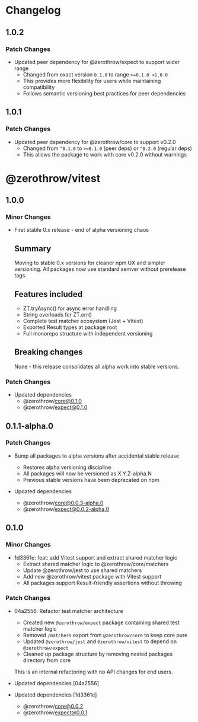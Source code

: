 # Changelog

## 1.0.2

### Patch Changes

- Updated peer dependency for @zerothrow/expect to support wider range
  - Changed from exact version `0.1.0` to range `>=0.1.0 <1.0.0`
  - This provides more flexibility for users while maintaining compatibility
  - Follows semantic versioning best practices for peer dependencies

## 1.0.1

### Patch Changes

- Updated peer dependency for @zerothrow/core to support v0.2.0
  - Changed from `^0.1.0` to `>=0.1.0` (peer deps) or `^0.2.0` (regular deps)
  - This allows the package to work with core v0.2.0 without warnings

# @zerothrow/vitest

## 1.0.0

### Minor Changes

- First stable 0.x release - end of alpha versioning chaos

  ## Summary

  Moving to stable 0.x versions for cleaner npm UX and simpler versioning.
  All packages now use standard semver without prerelease tags.

  ## Features included
  - ZT.tryAsync() for async error handling
  - String overloads for ZT.err()
  - Complete test matcher ecosystem (Jest + Vitest)
  - Exported Result types at package root
  - Full monorepo structure with independent versioning

  ## Breaking changes

  None - this release consolidates all alpha work into stable versions.

### Patch Changes

- Updated dependencies
  - @zerothrow/core@0.1.0
  - @zerothrow/expect@0.1.0

## 0.1.1-alpha.0

### Patch Changes

- Bump all packages to alpha versions after accidental stable release
  - Restores alpha versioning discipline
  - All packages will now be versioned as X.Y.Z-alpha.N
  - Previous stable versions have been deprecated on npm

- Updated dependencies
  - @zerothrow/core@0.0.3-alpha.0
  - @zerothrow/expect@0.0.2-alpha.0

## 0.1.0

### Minor Changes

- 1d3361e: feat: add Vitest support and extract shared matcher logic
  - Extract shared matcher logic to @zerothrow/core/matchers
  - Update @zerothrow/jest to use shared matchers
  - Add new @zerothrow/vitest package with Vitest support
  - All packages support Result-friendly assertions without throwing

### Patch Changes

- 04a2556: Refactor test matcher architecture
  - Created new `@zerothrow/expect` package containing shared test matcher logic
  - Removed `/matchers` export from `@zerothrow/core` to keep core pure
  - Updated `@zerothrow/jest` and `@zerothrow/vitest` to depend on `@zerothrow/expect`
  - Cleaned up package structure by removing nested packages directory from core

  This is an internal refactoring with no API changes for end users.

- Updated dependencies [04a2556]
- Updated dependencies [1d3361e]
  - @zerothrow/core@0.0.2
  - @zerothrow/expect@0.0.1
